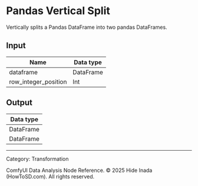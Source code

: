 # Pandas Vertical Split
Vertically splits a Pandas DataFrame into two pandas DataFrames.

## Input
| Name | Data type |
|---|---|
| dataframe | DataFrame |
| row_integer_position | Int |

## Output
| Data type |
|---|
| DataFrame |
| DataFrame |

<HR>
Category: Transformation

ComfyUI Data Analysis Node Reference. © 2025 Hide Inada (HowToSD.com). All rights reserved.
